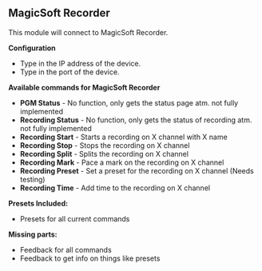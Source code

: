 ## MagicSoft Recorder

This module will connect to MagicSoft Recorder.

**Configuration**
* Type in the IP address of the device.
* Type in the port of the device.

**Available commands for MagicSoft Recorder**
* **PGM Status** - No function, only gets the status page atm. not fully implemented
* **Recording Status** - No function, only gets the status of recording atm. not fully implemented
* **Recording Start** - Starts a recording on X channel with X name
* **Recording Stop** - Stops the recording on X channel
* **Recording Split** - Splits the recording on X channel
* **Recording Mark** - Pace a mark on the recording on X channel
* **Recording Preset** - Set a preset for the recording on X channel (Needs testing)
* **Recording Time** - Add time to the recording on X channel

**Presets Included:**
* Presets for all current commands

**Missing parts:**
* Feedback for all commands
* Feedback to get info on things like presets